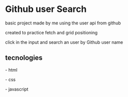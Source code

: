 <h1>Github user Search</h1>
<p>basic project made by me using the user api from github</p>
<p>created to practice fetch and grid positioning</p>
<p>click in the input and search an user by Github user name</p>


<h2>tecnologies</h2>
<p>- html</p>
<p>- css</p>
<p>- javascript</p>
